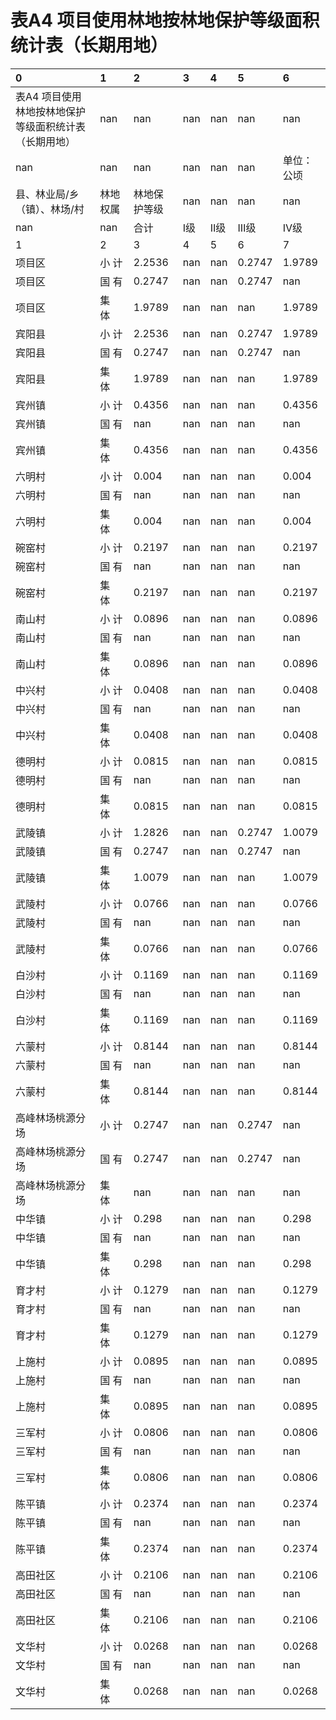 # 表A4  项目使用林地按林地保护等级面积统计表（长期用地）

| 0                                                      | 1        | 2            | 3   | 4   | 5      | 6          |
|:-------------------------------------------------------|:---------|:-------------|:----|:----|:-------|:-----------|
| 表A4  项目使用林地按林地保护等级面积统计表（长期用地） | nan      | nan          | nan | nan | nan    | nan        |
| nan                                                    | nan      | nan          | nan | nan | nan    | 单位：公顷 |
| 县、林业局/乡（镇）、林场/村                           | 林地权属 | 林地保护等级 | nan | nan | nan    | nan        |
| nan                                                    | nan      | 合计         | Ⅰ级 | Ⅱ级 | Ⅲ级    | Ⅳ级        |
| 1                                                      | 2        | 3            | 4   | 5   | 6      | 7          |
| 项目区                                                 | 小  计   | 2.2536       | nan | nan | 0.2747 | 1.9789     |
| 项目区                                                 | 国  有   | 0.2747       | nan | nan | 0.2747 | nan        |
| 项目区                                                 | 集　体   | 1.9789       | nan | nan | nan    | 1.9789     |
| 宾阳县                                                 | 小  计   | 2.2536       | nan | nan | 0.2747 | 1.9789     |
| 宾阳县                                                 | 国  有   | 0.2747       | nan | nan | 0.2747 | nan        |
| 宾阳县                                                 | 集　体   | 1.9789       | nan | nan | nan    | 1.9789     |
| 宾州镇                                                 | 小  计   | 0.4356       | nan | nan | nan    | 0.4356     |
| 宾州镇                                                 | 国  有   | nan          | nan | nan | nan    | nan        |
| 宾州镇                                                 | 集　体   | 0.4356       | nan | nan | nan    | 0.4356     |
| 六明村                                                 | 小  计   | 0.004        | nan | nan | nan    | 0.004      |
| 六明村                                                 | 国  有   | nan          | nan | nan | nan    | nan        |
| 六明村                                                 | 集　体   | 0.004        | nan | nan | nan    | 0.004      |
| 碗窑村                                                 | 小  计   | 0.2197       | nan | nan | nan    | 0.2197     |
| 碗窑村                                                 | 国  有   | nan          | nan | nan | nan    | nan        |
| 碗窑村                                                 | 集　体   | 0.2197       | nan | nan | nan    | 0.2197     |
| 南山村                                                 | 小  计   | 0.0896       | nan | nan | nan    | 0.0896     |
| 南山村                                                 | 国  有   | nan          | nan | nan | nan    | nan        |
| 南山村                                                 | 集　体   | 0.0896       | nan | nan | nan    | 0.0896     |
| 中兴村                                                 | 小  计   | 0.0408       | nan | nan | nan    | 0.0408     |
| 中兴村                                                 | 国  有   | nan          | nan | nan | nan    | nan        |
| 中兴村                                                 | 集　体   | 0.0408       | nan | nan | nan    | 0.0408     |
| 德明村                                                 | 小  计   | 0.0815       | nan | nan | nan    | 0.0815     |
| 德明村                                                 | 国  有   | nan          | nan | nan | nan    | nan        |
| 德明村                                                 | 集　体   | 0.0815       | nan | nan | nan    | 0.0815     |
| 武陵镇                                                 | 小  计   | 1.2826       | nan | nan | 0.2747 | 1.0079     |
| 武陵镇                                                 | 国  有   | 0.2747       | nan | nan | 0.2747 | nan        |
| 武陵镇                                                 | 集　体   | 1.0079       | nan | nan | nan    | 1.0079     |
| 武陵村                                                 | 小  计   | 0.0766       | nan | nan | nan    | 0.0766     |
| 武陵村                                                 | 国  有   | nan          | nan | nan | nan    | nan        |
| 武陵村                                                 | 集　体   | 0.0766       | nan | nan | nan    | 0.0766     |
| 白沙村                                                 | 小  计   | 0.1169       | nan | nan | nan    | 0.1169     |
| 白沙村                                                 | 国  有   | nan          | nan | nan | nan    | nan        |
| 白沙村                                                 | 集　体   | 0.1169       | nan | nan | nan    | 0.1169     |
| 六蒙村                                                 | 小  计   | 0.8144       | nan | nan | nan    | 0.8144     |
| 六蒙村                                                 | 国  有   | nan          | nan | nan | nan    | nan        |
| 六蒙村                                                 | 集　体   | 0.8144       | nan | nan | nan    | 0.8144     |
| 高峰林场桃源分场                                       | 小  计   | 0.2747       | nan | nan | 0.2747 | nan        |
| 高峰林场桃源分场                                       | 国  有   | 0.2747       | nan | nan | 0.2747 | nan        |
| 高峰林场桃源分场                                       | 集　体   | nan          | nan | nan | nan    | nan        |
| 中华镇                                                 | 小  计   | 0.298        | nan | nan | nan    | 0.298      |
| 中华镇                                                 | 国  有   | nan          | nan | nan | nan    | nan        |
| 中华镇                                                 | 集　体   | 0.298        | nan | nan | nan    | 0.298      |
| 育才村                                                 | 小  计   | 0.1279       | nan | nan | nan    | 0.1279     |
| 育才村                                                 | 国  有   | nan          | nan | nan | nan    | nan        |
| 育才村                                                 | 集　体   | 0.1279       | nan | nan | nan    | 0.1279     |
| 上施村                                                 | 小  计   | 0.0895       | nan | nan | nan    | 0.0895     |
| 上施村                                                 | 国  有   | nan          | nan | nan | nan    | nan        |
| 上施村                                                 | 集　体   | 0.0895       | nan | nan | nan    | 0.0895     |
| 三军村                                                 | 小  计   | 0.0806       | nan | nan | nan    | 0.0806     |
| 三军村                                                 | 国  有   | nan          | nan | nan | nan    | nan        |
| 三军村                                                 | 集　体   | 0.0806       | nan | nan | nan    | 0.0806     |
| 陈平镇                                                 | 小  计   | 0.2374       | nan | nan | nan    | 0.2374     |
| 陈平镇                                                 | 国  有   | nan          | nan | nan | nan    | nan        |
| 陈平镇                                                 | 集　体   | 0.2374       | nan | nan | nan    | 0.2374     |
| 高田社区                                               | 小  计   | 0.2106       | nan | nan | nan    | 0.2106     |
| 高田社区                                               | 国  有   | nan          | nan | nan | nan    | nan        |
| 高田社区                                               | 集　体   | 0.2106       | nan | nan | nan    | 0.2106     |
| 文华村                                                 | 小  计   | 0.0268       | nan | nan | nan    | 0.0268     |
| 文华村                                                 | 国  有   | nan          | nan | nan | nan    | nan        |
| 文华村                                                 | 集　体   | 0.0268       | nan | nan | nan    | 0.0268     |